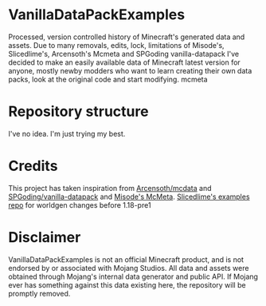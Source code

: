 # VanillaDataPackExamples
Processed, version controlled history of Minecraft's generated data and assets.
Due to many removals, edits, lock, limitations of Misode's, Slicedlime's, Arcensoth's Mcmeta and SPGoding vanilla-datapack I've decided to make an easily available data of Minecraft latest version for anyone, mostly newby modders who want to learn creating their own data packs, look at the original code and start modifying. 
mcmeta

# Repository structure
I've no idea. I'm just trying my best.

# Credits
This project has taken inspiration from [Arcensoth/mcdata](https://github.com/Arcensoth/mcdata) and [SPGoding/vanilla-datapack](https://github.com/SPGoding/vanilla-datapack) and [Misode's McMeta](https://github.com/misode/mcmeta).
[Slicedlime's examples repo](https://github.com/slicedlime/examples) for worldgen changes before 1.18-pre1

# Disclaimer
VanillaDataPackExamples is not an official Minecraft product, and is not endorsed by or associated with Mojang Studios. All data and assets were obtained through Mojang's internal data generator and public API. If Mojang ever has something against this data existing here, the repository will be promptly removed.
